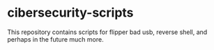 # cibersecurity-scripts
 This repository contains scripts for flipper bad usb, reverse shell, and perhaps in the future much more.
